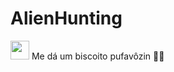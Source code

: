 # AlienHunting

[<img src="https://mrcheney.com.br/wp-content/uploads/2016/03/ChocolateChips.png" width="30px"/>](https://github.com/Birlinha/AlienHunting/favorite) Me dá um biscoito pufavôzin 🥺🥰
